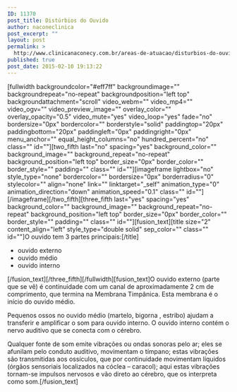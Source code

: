 ```yaml
---
ID: 11370
post_title: Distúrbios do Ouvido
author: naconeclinica
post_excerpt: ""
layout: post
permalink: >
  http://www.clinicanaconecy.com.br/areas-de-atuacao/disturbios-do-ouvido/
published: true
post_date: 2015-02-10 19:13:22
---
```

[fullwidth backgroundcolor="#eff7ff" backgroundimage="" backgroundrepeat="no-repeat" backgroundposition="left top" backgroundattachment="scroll" video_webm="" video_mp4="" video_ogv="" video_preview_image="" overlay_color="" overlay_opacity="0.5" video_mute="yes" video_loop="yes" fade="no" bordersize="0px" bordercolor="" borderstyle="solid" paddingtop="20px" paddingbottom="20px" paddingleft="0px" paddingright="0px" menu_anchor="" equal_height_columns="no" hundred_percent="no" class="" id=""][two_fifth last="no" spacing="yes" background_color="" background_image="" background_repeat="no-repeat" background_position="left top" border_size="0px" border_color="" border_style="" padding="" class="" id=""][imageframe lightbox="no" style_type="none" bordercolor="" bordersize="0px" borderradius="0" stylecolor="" align="none" link="" linktarget="_self" animation_type="0" animation_direction="down" animation_speed="0.1" class="" id=""] <img alt="" src="http://www.clinicanaconecy.com.br/wp-content/uploads/2015/02/ouvido1.jpg" />[/imageframe][/two_fifth][three_fifth last="yes" spacing="yes" background_color="" background_image="" background_repeat="no-repeat" background_position="left top" border_size="0px" border_color="" border_style="" padding="" class="" id=""][fusion_text][title size="2" content_align="left" style_type="double solid" sep_color="" class="" id=""]O ouvido tem 3 partes principais:[/title]
<ul>
	<li>ouvido externo</li>
	<li>ouvido médio</li>
	<li>ouvido interno</li>
</ul>
[/fusion_text][/three_fifth][/fullwidth][fusion_text]O ouvido externo (parte que se vê) é continuidade com um canal de aproximadamente 2 cm de comprimento, que termina na Membrana Timpânica. Esta membrana é o início do ouvido médio.

Pequenos ossos no ouvido médio (martelo, bigorna , estribo) ajudam a transferir e amplificar o som para ouvido interno. O ouvido interno contém o nervo auditivo que se conecta com o cérebro.

Qualquer fonte de som emite vibrações ou ondas sonoras pelo ar; eles se afunilam pelo conduto auditivo, movimentam o tímpano; estas vibrações são transmitidas aos ossículos, que por continuidade movimentam líquidos (órgãos sensoriais localizados na cóclea – caracol); aqui estas vibrações tornam-se impulsos nervosos e vão direto ao cérebro, que os interpreta como som.[/fusion_text]